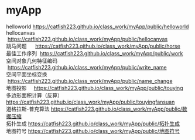 # myApp
helloworld   https://catfish223.github.io/class_work/myApp/public/helloworld<br>
hellocanvas  https://catfish223.github.io/class_work/myApp/public/hellocanvas<br>
跳马问题      https://catfish223.github.io/class_work/myApp/public/horse<br>
最佳工作序列  https://catfish223.github.io/class_work/myApp/public/work<br>
空间对象几何特征编码  https://catfish223.github.io/class_work/myApp/public/write_name<br>
空间平面坐标变换      https://catfish223.github.io/class_work/myApp/public/name_change<br>
地图投影     https://catfish223.github.io/class_work/myApp/public/touying<br>
多边形面积计算（反算） https://catfish223.github.io/class_work/myApp/public/touyingfansuan<br>
道格拉斯-普克算法     https://catfish223.github.io/class_work/myApp/public/数据压缩<br>
拓扑生成   https://catfish223.github.io/class_work/myApp/public/拓扑生成<br>
地图符号   https://catfish223.github.io/class_work/myApp/public/地图符号<br>
